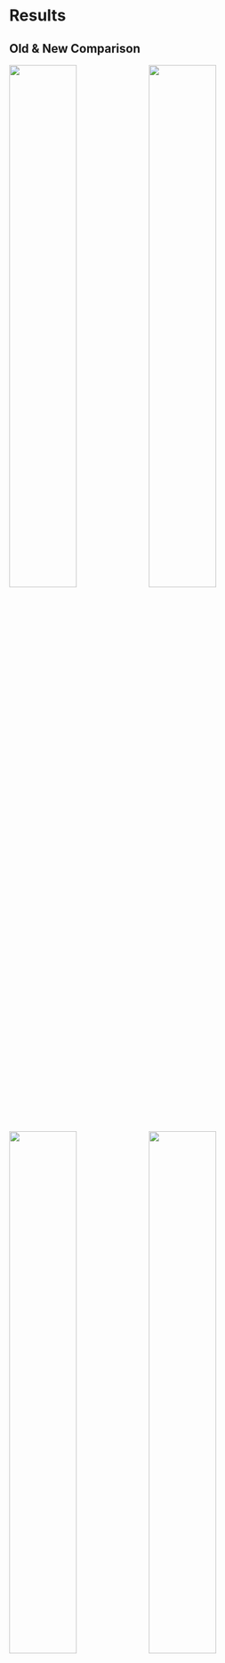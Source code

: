 # Results
## Old & New Comparison
<div>
<img width=49% src="https://github.com/osushilover/comparison_f_ss/blob/main/old/001.jpg"/>
<img width=49% src="https://github.com/osushilover/comparison_f_ss/blob/main/new/001.jpg"/>
</div>
<div>
<img width=49% src="https://github.com/osushilover/comparison_f_ss/blob/main/old/002.jpg"/>
<img width=49% src="https://github.com/osushilover/comparison_f_ss/blob/main/new/002.jpg"/>
</div>
<div>
<img width=49% src="https://github.com/osushilover/comparison_f_ss/blob/main/old/003.jpg"/>
<img width=49% src="https://github.com/osushilover/comparison_f_ss/blob/main/new/003.jpg"/>
</div>
<div>
<img width=49% src="https://github.com/osushilover/comparison_f_ss/blob/main/old/004.jpg"/>
<img width=49% src="https://github.com/osushilover/comparison_f_ss/blob/main/new/004.jpg"/>
</div>
<div>
<img width=49% src="https://github.com/osushilover/comparison_f_ss/blob/main/old/005.jpg"/>
<img width=49% src="https://github.com/osushilover/comparison_f_ss/blob/main/new/005.jpg"/>
</div>
<div>
<img width=49% src="https://github.com/osushilover/comparison_f_ss/blob/main/old/006.jpg"/>
<img width=49% src="https://github.com/osushilover/comparison_f_ss/blob/main/new/006.jpg"/>
</div>
<div>
<img width=49% src="https://github.com/osushilover/comparison_f_ss/blob/main/old/007.jpg"/>
<img width=49% src="https://github.com/osushilover/comparison_f_ss/blob/main/new/007.jpg"/>
</div>
<div>
<img width=49% src="https://github.com/osushilover/comparison_f_ss/blob/main/old/008.jpg"/>
<img width=49% src="https://github.com/osushilover/comparison_f_ss/blob/main/new/008.jpg"/>
</div>
<div>
<img width=49% src="https://github.com/osushilover/comparison_f_ss/blob/main/old/009.jpg"/>
<img width=49% src="https://github.com/osushilover/comparison_f_ss/blob/main/new/009.jpg"/>
</div>
<div>
<img width=49% src="https://github.com/osushilover/comparison_f_ss/blob/main/old/010.jpg"/>
<img width=49% src="https://github.com/osushilover/comparison_f_ss/blob/main/new/010.jpg"/>
</div>
<div>
<img width=49% src="https://github.com/osushilover/comparison_f_ss/blob/main/old/011.jpg"/>
<img width=49% src="https://github.com/osushilover/comparison_f_ss/blob/main/new/011.jpg"/>
</div>
<div>
<img width=49% src="https://github.com/osushilover/comparison_f_ss/blob/main/old/012.jpg"/>
<img width=49% src="https://github.com/osushilover/comparison_f_ss/blob/main/new/012.jpg"/>
</div>
<div>
<img width=49% src="https://github.com/osushilover/comparison_f_ss/blob/main/old/013.jpg"/>
<img width=49% src="https://github.com/osushilover/comparison_f_ss/blob/main/new/013.jpg"/>
</div>
<div>
<img width=49% src="https://github.com/osushilover/comparison_f_ss/blob/main/old/014.jpg"/>
<img width=49% src="https://github.com/osushilover/comparison_f_ss/blob/main/new/014.jpg"/>
</div>
<div>
<img width=49% src="https://github.com/osushilover/comparison_f_ss/blob/main/old/015.jpg"/>
<img width=49% src="https://github.com/osushilover/comparison_f_ss/blob/main/new/015.jpg"/>
</div>
<div>
<img width=49% src="https://github.com/osushilover/comparison_f_ss/blob/main/old/016.jpg"/>
<img width=49% src="https://github.com/osushilover/comparison_f_ss/blob/main/new/016.jpg"/>
</div>
<div>
<img width=49% src="https://github.com/osushilover/comparison_f_ss/blob/main/old/017.jpg"/>
<img width=49% src="https://github.com/osushilover/comparison_f_ss/blob/main/new/017.jpg"/>
</div>
<div>
<img width=49% src="https://github.com/osushilover/comparison_f_ss/blob/main/old/018.jpg"/>
<img width=49% src="https://github.com/osushilover/comparison_f_ss/blob/main/new/018.jpg"/>
</div>
<div>
<img width=49% src="https://github.com/osushilover/comparison_f_ss/blob/main/old/019.jpg"/>
<img width=49% src="https://github.com/osushilover/comparison_f_ss/blob/main/new/019.jpg"/>
</div>
<div>
<img width=49% src="https://github.com/osushilover/comparison_f_ss/blob/main/old/020.jpg"/>
<img width=49% src="https://github.com/osushilover/comparison_f_ss/blob/main/new/020.jpg"/>
</div>
<div>
<img width=49% src="https://github.com/osushilover/comparison_f_ss/blob/main/old/021.jpg"/>
<img width=49% src="https://github.com/osushilover/comparison_f_ss/blob/main/new/021.jpg"/>
</div>
<div>
<img width=49% src="https://github.com/osushilover/comparison_f_ss/blob/main/old/022.jpg"/>
<img width=49% src="https://github.com/osushilover/comparison_f_ss/blob/main/new/022.jpg"/>
</div>
<div>
<img width=49% src="https://github.com/osushilover/comparison_f_ss/blob/main/old/023.jpg"/>
<img width=49% src="https://github.com/osushilover/comparison_f_ss/blob/main/new/023.jpg"/>
</div>

